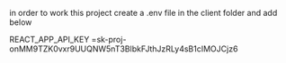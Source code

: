 in order to work this project create a .env file in the client folder and add below 

REACT_APP_API_KEY =sk-proj-onMM9TZK0vxr9UUQNW5nT3BlbkFJthJzRLy4sB1cIMOJCjz6
